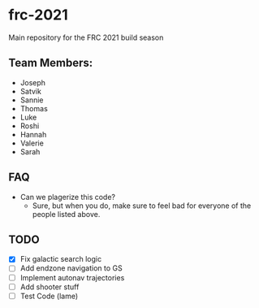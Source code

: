 # frc-2021
Main repository for the FRC 2021 build season

## Team Members:

- Joseph 
- Satvik
- Sannie
- Thomas
- Luke
- Roshi
- Hannah
- Valerie
- Sarah

## FAQ

- Can we plagerize this code?
	- Sure, but when you do, make sure to feel bad for everyone of the people listed above.


## TODO

- [x] Fix galactic search logic
- [ ] Add endzone navigation to GS
- [ ] Implement autonav trajectories
- [ ] Add shooter stuff
- [ ] Test Code (lame)
